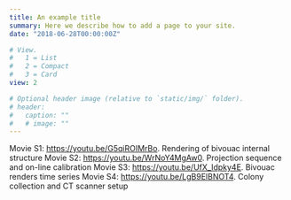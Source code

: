 ```yaml
---
title: An example title
summary: Here we describe how to add a page to your site.
date: "2018-06-28T00:00:00Z"

# View.
#   1 = List
#   2 = Compact
#   3 = Card
view: 2

# Optional header image (relative to `static/img/` folder).
# header:
#   caption: ""
#   # image: ""
---
```



Movie S1: https://youtu.be/G5qiROIMrBo. Rendering of bivouac internal structure
Movie S2: https://youtu.be/WrNoY4MgAw0. Projection sequence and on-line calibration
Movie S3: https://youtu.be/UfX_Idpky4E. Bivouac renders time series
Movie S4: https://youtu.be/LgB9ElBNOT4. Colony collection and CT scanner setup
